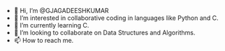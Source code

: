 - 👋 Hi, I’m @GJAGADEESHKUMAR
- 👀 I’m interested in collaborative coding in languages like Python and C.
- 🌱 I’m currently learning C.
- 💞️ I’m looking to collaborate on Data Structures and Algorithms.
- 📫 How to reach me.

<!---
GJAGADEESHKUMAR/GJAGADEESHKUMAR is a ✨ special ✨ repository because its `README.md` (this file) appears on your GitHub profile.
You can click the Preview link to take a look at your changes.
--->
